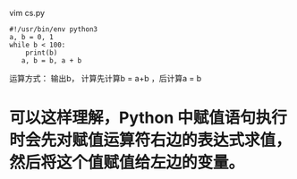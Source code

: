 vim cs.py
``` 
#!/usr/bin/env python3
a, b = 0, 1
while b < 100:
    print(b)
   a, b = b, a + b  
```
运算方式：
 输出b，
 计算先计算b = a+b ，后计算a = b    
 
# 可以这样理解，Python 中赋值语句执行时会先对赋值运算符右边的表达式求值，然后将这个值赋值给左边的变量。
 
